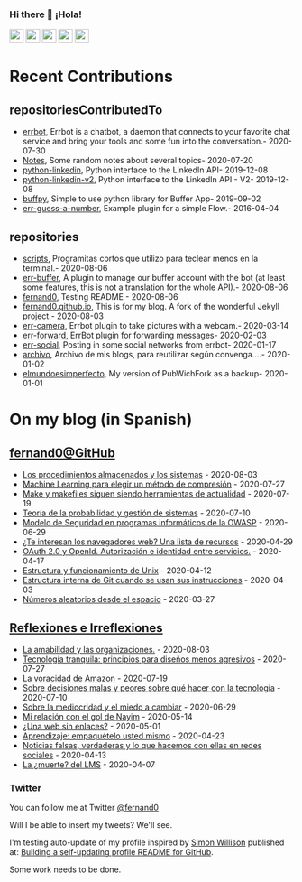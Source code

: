 ### Hi there 👋 ¡Hola!

<a href="mailto:ftricas@unizar.es" title="e-mail"><i class="svg-icon email"></i></a> 
<a href="https://www.linkedin.com/in/fernand0" title="My LinkedIn//Mi LinkedIn"><img src="https://img.shields.io/badge/linkedin-%230077B5.svg?&style=for-the-badge&logo=linkedin&logoColor=white" height=25></a> 
<a href="https://www.twitter.com/fernand0" title="My Twitter//Mi Twitter"><img src="https://img.shields.io/badge/twitter-%231DA1F2.svg?&style=for-the-badge&logo=twitter&logoColor=white" height=25></i></a> 
<a href="https://mastodon.social/@fernand0" title="My Mastodon//Mi Mastodon"><img src="https://img.shields.io/static/v1?label=Mastodon&message=Social&color=blue" height=25></i></a> 
<a href="https://flickr.com/fernand0"><img src="https://img.shields.io/static/v1?label=Flickr&message=Images&color=blue" height=25></a>
<a href="https://dev.to/fernand0"><img src="https://img.shields.io/badge/DEV.TO-%230A0A0A.svg?&style=for-the-badge&logo=dev-dot-to&logoColor=white" height=25></a>

# Recent Contributions
<!-- recent_releases starts -->


## repositoriesContributedTo
* [errbot](https://github.com/errbotio/errbot/projects),  Errbot is a chatbot, a daemon that connects to your favorite chat service and bring your tools and some fun into the conversation.- 2020-07-30
* [Notes](https://github.com/jgbarah/Notes/projects),  Some random notes about several topics- 2020-07-20
* [python-linkedin](https://github.com/ozgur/python-linkedin/projects),  Python interface to the LinkedIn API- 2019-12-08
* [python-linkedin-v2](https://github.com/HootsuiteLabs/python-linkedin-v2/projects),  Python interface to the LinkedIn API - V2- 2019-12-08
* [buffpy](https://github.com/vtemian/buffpy/projects),  Simple to use python library for Buffer App- 2019-09-02
* [err-guess-a-number](https://github.com/errbotio/err-guess-a-number/projects),  Example plugin for a simple Flow.- 2016-04-04

## repositories
* [scripts](https://github.com/fernand0/scripts/projects),  Programitas cortos que utilizo para teclear menos en la terminal.- 2020-08-06
* [err-buffer](https://github.com/fernand0/err-buffer/projects),  A plugin to manage our buffer account with the bot (at least some features, this is not a translation for the whole API).- 2020-08-06
* [fernand0](https://github.com/fernand0/fernand0/projects),  Testing README - 2020-08-06
* [fernand0.github.io](https://github.com/fernand0/fernand0.github.io/projects),  This is for my blog. A fork of the wonderful Jekyll project.- 2020-08-03
* [err-camera](https://github.com/fernand0/err-camera/projects),  Errbot plugin to take pictures with a webcam.- 2020-03-14
* [err-forward](https://github.com/fernand0/err-forward/projects),  ErrBot plugin for forwarding messages- 2020-02-03
* [err-social](https://github.com/fernand0/err-social/projects),  Posting in some social networks from errbot- 2020-01-17
* [archivo](https://github.com/fernand0/archivo/projects),  Archivo de mis blogs, para reutilizar según convenga....- 2020-01-02
* [elmundoesimperfecto](https://github.com/fernand0/elmundoesimperfecto/projects),  My version of PubWichFork as a backup- 2020-01-01
<!-- recent_releases ends -->

# On my blog (in Spanish)

<!-- blog starts -->


## [fernand0@GitHub](https://fernand0.github.io/)
* [Los procedimientos almacenados y los sistemas](http://fernand0.github.io/procedimientos-almacenados/) - 2020-08-03
* [Machine Learning para elegir un método de compresión](http://fernand0.github.io/machine-learning-compresion/) - 2020-07-27
* [Make y makefiles siguen siendo herramientas de actualidad](http://fernand0.github.io/makefile-lenguaje-desarrollo/) - 2020-07-19
* [Teoría de la probabilidad y gestión de sistemas](http://fernand0.github.io/probabilidades-y-programacion-sistemas/) - 2020-07-10
* [Modelo de Seguridad en programas informáticos de la OWASP](http://fernand0.github.io/owasp-modelos-madurez/) - 2020-06-29
* [¿Te interesan los navegadores web? Una lista de recursos](http://fernand0.github.io/recursos-sobre-navegadores/) - 2020-04-29
* [OAuth 2.0 y OpenId. Autorización e identidad entre servicios.](http://fernand0.github.io/guia-ilustrada-oauth/) - 2020-04-17
* [Estructura y funcionamiento de Unix](http://fernand0.github.io/funcionamiento-unix/) - 2020-04-12
* [Estructura interna de Git cuando se usan sus instrucciones](http://fernand0.github.io/funcionamiento-git-interno/) - 2020-04-03
* [Números aleatorios desde el espacio](http://fernand0.github.io/numeros-aletaorios-espacio/) - 2020-03-27

## [Reflexiones e Irreflexiones](http://fernand0.blogalia.com/)
* [La amabilidad y las organizaciones.](http://fernand0.blogalia.com//historias/78239) - 2020-08-03
* [Tecnolog&#237;a tranquila: principios para dise&#241;os menos agresivos](http://fernand0.blogalia.com//historias/78232) - 2020-07-27
* [La voracidad de Amazon](http://fernand0.blogalia.com//historias/78229) - 2020-07-19
* [Sobre decisiones malas y peores sobre qu&#233; hacer con la tecnolog&#237;a](http://fernand0.blogalia.com//historias/78225) - 2020-07-10
* [Sobre la mediocridad y el miedo a cambiar](http://fernand0.blogalia.com//historias/78221) - 2020-06-29
* [Mi relaci&#243;n con el gol de Nayim](http://fernand0.blogalia.com//historias/78183) - 2020-05-14
* [&#191;Una web sin enlaces?](http://fernand0.blogalia.com//historias/78177) - 2020-05-01
* [Aprendizaje: empaqu&#233;telo usted mismo](http://fernand0.blogalia.com//historias/78171) - 2020-04-23
* [Noticias falsas, verdaderas y lo que hacemos con ellas en redes sociales](http://fernand0.blogalia.com//historias/78166) - 2020-04-13
* [La &#191;muerte? del LMS](http://fernand0.blogalia.com//historias/78161) - 2020-04-07
<!-- blog ends -->

### Twitter 

You can follow me at Twitter [@fernand0](https://twitter.com/fernand0)

Will I be able to insert my tweets? We'll see.

I'm testing auto-update of my profile inspired by [Simon Willison](https://simonwillison.net/) published at: [Building a self-updating profile README for GitHub](https://simonwillison.net/2020/Jul/10/self-updating-profile-readme/).

Some work needs to be done.

<!--
**fernand0/fernand0** is a ✨ _special_ ✨ repository because its `README.md` (this file) appears on your GitHub profile.

Here are some ideas to get you started:

- 🔭 I’m currently working on ...
- 🌱 I’m currently learning ...
- 👯 I’m looking to collaborate on ...
- 🤔 I’m looking for help with ...
- 💬 Ask me about ...
- 📫 How to reach me: ...
- 😄 Pronouns: ...
- ⚡ Fun fact: ...
-->
